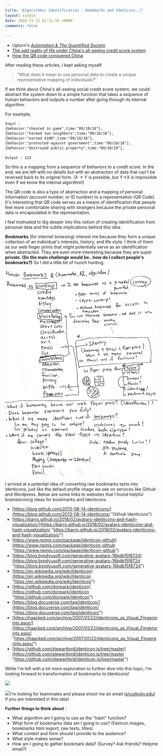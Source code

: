 ```yaml
---
title: 'Algorithmic Identification : Bookmarks and Identicon..?'
layout: single
date: 2018-11-12 01:11:54 +0000
comments: false

---
```

* Upturn's [_Automation & The Quantified Society_](https://mimionuoha.github.io/classmaterials/upturn-abridged.pdf)
* [The odd reality of life under China's all-seeing credit score system](https://www.wired.co.uk/article/china-social-credit)
* [How the QR code conquered China](https://www.abacusnews.com/who-what/how-qr-code-conquered-china/article/2136537)

After reading these articles, I kept asking myself

> "What does it mean to use personal data to create a unique representative mapping of individuals?"

If we think about China's all-seeing social credit score system, we could abstract the system down to a simple function that takes a sequence of human behaviors and outputs a number after going through its internal algorithm.

For example,

    Input :
    {behavior:"cheated in game",time:"09/10/18"},
    {behavior:"harmed two neighbors",time:"09/10/18"},
    {behavior:"earned $100",time:"09/10/18"},
    {behavior:"protested against government",time:"09/10/18"},
    {behavior:"destroyed public property",time:"09/10/18"},

    Output : 123

So this is a mapping from a sequence of behaviors to a credit score. In the end, we are left with no details but with an abstraction of data that can't be reversed back to its original form. (X -> Y is possible, but Y->X is impossible even if we know the internal algorithm!)

The QR code is also a type of abstraction and a mapping of personal information (account number, or ID number) to a representation (QR Code). It's interesting that QR code serves as a means of identification that people feel more comfortable sharing with strangers because the private personal data is encapsulated in the representation.

I feel motivated to dig deeper into this notion of creating identification from personal data and the subtle implications behind this idea.

**Bookmarks** (for internet browsing) interest me because they form a unique collection of an individual's interests, history, and life style. I think of them as our web finger prints that might potentially serve as an identification when abstracted. They are even more interesting because they are super **private. (So the main challenge would be.. how do I collect people's bookmarks?)** So I did a little bit of hunch hunting.

![](/uploads/IMG_3596.png)

I arrived at a potential idea of converting raw bookmarks texts into Identicons, just like the default profile image we see on services like Github and Wordpress. Below are some links to websites that I found helpful brainstorming ideas for bookmarks and Identicons.

* [https://blog.github.com/2013-08-14-identicons/](https://blog.github.com/2013-08-14-identicons/ "Github Identicons")
* [https://barro.github.io/2018/02/avatars-identicons-and-hash-visualization/](https://barro.github.io/2018/02/avatars-identicons-and-hash-visualization/ "https://barro.github.io/2018/02/avatars-identicons-and-hash-visualization/")
* [https://www.npmjs.com/package/identicon-github](https://www.npmjs.com/package/identicon-github "https://www.npmjs.com/package/identicon-github")
* [https://blog.byndyusoft.com/generative-avatars-16bdb15f872d](https://blog.byndyusoft.com/generative-avatars-16bdb15f872d "https://blog.byndyusoft.com/generative-avatars-16bdb15f872d")
* [https://en.wikipedia.org/wiki/Identicon](https://en.wikipedia.org/wiki/Identicon "https://en.wikipedia.org/wiki/Identicon")
* [https://github.com/donpark/identicon](https://github.com/donpark/identicon "https://github.com/donpark/identicon")
* [https://blog.docuverse.com/tag/identicon/](https://blog.docuverse.com/tag/identicon/ "https://blog.docuverse.com/tag/identicon/")
* [https://haacked.com/archive/2007/01/22/Identicons_as_Visual_Fingerprints.aspx/](https://haacked.com/archive/2007/01/22/Identicons_as_Visual_Fingerprints.aspx/ "https://haacked.com/archive/2007/01/22/Identicons_as_Visual_Fingerprints.aspx/")
* [https://github.com/stewartlord/identicon.js/tree/master](https://github.com/stewartlord/identicon.js/tree/master "https://github.com/stewartlord/identicon.js/tree/master")

While I'm left with a lot more exploration to further dive into this topic, I'm looking forward to transformation of bookmarks to Identicons!

![](http://media.rehansaeed.com/rehansaeed/2014/11/Favicons.png)

![](https://cdn-images-1.medium.com/max/2000/1*kRmQXPKUTi9fOzWQViOozQ.png)I'm looking for teammates and please shoot me an email (slyu@olin.edu) if you are interested in this idea!

**Further things to think about** :

* What algorithm am I going to use as the "hash" function?
* What form of bookmarks data am I going to use? (Favicon images, bookmarks html export, raw texts, titles)
* What context and form should I provide to the audience?
* What style makes sense?
* How am I going to gather bookmark data? (Survey? Ask friends? Helpme email?)
